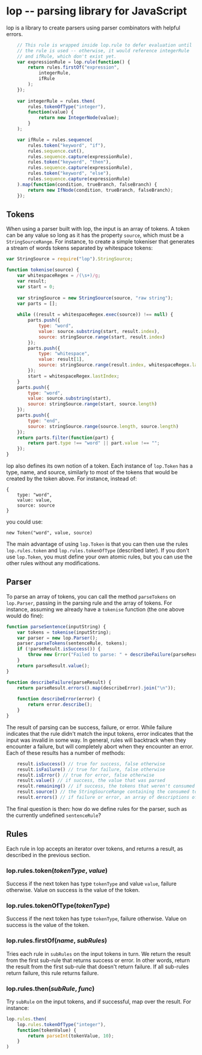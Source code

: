 # lop -- parsing library for JavaScript

lop is a library to create parsers using parser combinators with helpful errors.

```javascript
    // This rule is wrapped inside lop.rule to defer evaluation until
    // the rule is used -- otherwise, it would reference integerRule
    // and ifRule, which don't exist yet.
    var expressionRule = lop.rule(function() {
        return rules.firstOf("expression",
            integerRule,
            ifRule
        );
    });
    
    var integerRule = rules.then(
        rules.tokenOfType("integer"),
        function(value) {
            return new IntegerNode(value);
        }
    );

    var ifRule = rules.sequence(
        rules.token("keyword", "if"),
        rules.sequence.cut(),
        rules.sequence.capture(expressionRule),
        rules.token("keyword", "then"),
        rules.sequence.capture(expressionRule),
        rules.token("keyword", "else"),
        rules.sequence.capture(expressionRule)
    ).map(function(condition, trueBranch, falseBranch) {
        return new IfNode(condition, trueBranch, falseBranch);
    });
```

## Tokens

When using a parser built with lop, the input is an array of tokens. A token can be any value so long as it has the property `source`, which must be a `StringSourceRange`. For instance, to create a simple tokeniser that generates a stream of words tokens separated by whitespace tokens:

```javascript
var StringSource = require("lop").StringSource;

function tokenise(source) {
    var whitespaceRegex = /(\s+)/g;
    var result;
    var start = 0;
    
    var stringSource = new StringSource(source, "raw string");
    var parts = [];
    
    while ((result = whitespaceRegex.exec(source)) !== null) {
        parts.push({
            type: "word",
            value: source.substring(start, result.index),
            source: stringSource.range(start, result.index)
        });
        parts.push({
            type: "whitespace",
            value: result[1],
            source: stringSource.range(result.index, whitespaceRegex.lastIndex)
        });
        start = whitespaceRegex.lastIndex;
    }
    parts.push({
        type: "word",
        value: source.substring(start),
        source: stringSource.range(start, source.length)
    });
    parts.push({
        type: "end",
        source: stringSource.range(source.length, source.length)
    });
    return parts.filter(function(part) {
        return part.type !== "word" || part.value !== "";
    });
}
```

lop also defines its own notion of a token. Each instance of `lop.Token` has a type, name, and source, similarly to most of the tokens that would be created by the token above. For instance, instead of:

    {
        type: "word",
        value: value,
        source: source
    }

you could use:

    new Token("word", value, source)

The main advantage of using `lop.Token` is that you can then use the rules `lop.rules.token` and `lop.rules.tokenOfType` (described later). If you don't use `lop.Token`, you must define your own atomic rules, but you can use the other rules without any modifications.

## Parser

To parse an array of tokens, you can call the method `parseTokens` on `lop.Parser`, passing in the parsing rule and the array of tokens. For instance, assuming we already have a `tokenise` function (the one above would do fine):

```javascript
function parseSentence(inputString) {
    var tokens = tokenise(inputString);
    var parser = new lop.Parser();
    parser.parseTokens(sentenceRule, tokens);
    if (!parseResult.isSuccess()) {
        throw new Error("Failed to parse: " + describeFailure(parseResult));
    }
    return parseResult.value();
}

function describeFailure(parseResult) {
    return parseResult.errors().map(describeError).join("\n"));
   
    function describeError(error) {
        return error.describe();
    }
}
```

The result of parsing can be success, failure, or error. While failure indicates
that the rule didn't match the input tokens, error indicates that the input
was invalid in some way. In general, rules will backtrack when they
encounter a failure, but will completely abort when they encounter an error.
Each of these results has a number of methods:

```javascript
    result.isSuccess() // true for success, false otherwise
    result.isFailure() // true for failure, false otherwise
    result.isError() // true for error, false otherwise
    result.value() // if success, the value that was parsed
    result.remaining() // if success, the tokens that weren't consumed by parsing
    result.source() // the StringSourceRange containing the consumed tokens
    result.errors() // if failure or error, an array of descriptions of the failure/error
```

The final question is then: how do we define rules for the parser, such as the currently undefined `sentenceRule`?

## Rules

Each rule in lop accepts an iterator over tokens, and returns a result, as
described in the previous section.

### lop.rules.token(*tokenType*, *value*)

Success if the next token has type `tokenType` and value `value`, failure
otherwise. Value on success is the value of the token.

### lop.rules.tokenOfType(*tokenType*)

Success if the next token has type `tokenType`, failure otherwise. Value on
success is the value of the token.

### lop.rules.firstOf(*name*, *subRules*)

Tries each rule in `subRules` on the input tokens in turn. We return the result
from the first sub-rule that returns success or error. In other words, return the
result from the first sub-rule that doesn't return failure. If all sub-rules return
failure, this rule returns failure.

### lop.rules.then(*subRule*, *func*)

Try `subRule` on the input tokens, and if successful, map over the result. For
instance:

```javascript
lop.rules.then(
    lop.rules.tokenOfType("integer"),
    function(tokenValue) {
        return parseInt(tokenValue, 10);
    }
)
```
